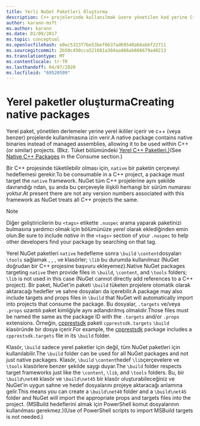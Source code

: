 ```yaml
---
title: Yerli NuGet Paketleri Oluşturma
description: C++ projelerinde kullanılmak üzere yönetilen kod yerine C++ kodu içeren yerel NuGet paketleri oluşturma yla ilgili ayrıntılar.
author: karann-msft
ms.author: karann
ms.date: 01/09/2017
ms.topic: conceptual
ms.openlocfilehash: e0ec5323f7be53bef6637ad69540a66abbf22711
ms.sourcegitcommit: 2b50c450cca521681a384aa466ab666679a40213
ms.translationtype: MT
ms.contentlocale: tr-TR
ms.lasthandoff: 04/07/2020
ms.locfileid: "69520599"
---
```

# <a name="creating-native-packages"></a><span data-ttu-id="267ec-103">Yerel paketler oluşturma</span><span class="sxs-lookup"><span data-stu-id="267ec-103">Creating native packages</span></span>

<span data-ttu-id="267ec-104">Yerel paket, yönetilen derlemeler yerine yerel ikililer içerir ve c++ (veya benzer) projelerde kullanılmasına izin verir.</span><span class="sxs-lookup"><span data-stu-id="267ec-104">A native package contains native binaries instead of managed assemblies, allowing it to be used within C++ (or similar) projects.</span></span> <span data-ttu-id="267ec-105">(Bkz. Tüket bölümündeki [Yerel C++ Paketleri.)](../consume-packages/finding-and-choosing-packages.md#native-c-packages)</span><span class="sxs-lookup"><span data-stu-id="267ec-105">(See [Native C++ Packages](../consume-packages/finding-and-choosing-packages.md#native-c-packages) in the Consume section.)</span></span>

<span data-ttu-id="267ec-106">Bir C++ projesinde tüketilebilir olması için, `native` bir paketin çerçeveyi hedeflemesi gerekir.</span><span class="sxs-lookup"><span data-stu-id="267ec-106">To be consumable in a C++ project, a package must target the `native` framework.</span></span> <span data-ttu-id="267ec-107">NuGet tüm C++ projelerine aynı şekilde davrandığı ndan, şu anda bu çerçeveyle ilişkili herhangi bir sürüm numarası yoktur.</span><span class="sxs-lookup"><span data-stu-id="267ec-107">At present there are not any version numbers associated with this framework as NuGet treats all C++ projects the same.</span></span>

> [!Note]
> <span data-ttu-id="267ec-108">Diğer geliştiricilerin bu `<tags>` etikette `.nuspec` arama yaparak paketinizi bulmasına yardımcı olmak için bölümünüze *yerel* olarak eklediğinden emin olun.</span><span class="sxs-lookup"><span data-stu-id="267ec-108">Be sure to include *native* in the `<tags>` section of your `.nuspec` to help other developers find your package by searching on that tag.</span></span>

<span data-ttu-id="267ec-109">Yerel NuGet paketleri `native` hedefleme sonra `\build` `\content`dosyaları `\tools` sağlamak , , , ve klasörler; `\lib` bu durumda kullanılmaz (NuGet doğrudan bir C++ projesine başvuru ekleyemez).</span><span class="sxs-lookup"><span data-stu-id="267ec-109">Native NuGet packages targeting `native` then provide files in `\build`, `\content`, and `\tools` folders; `\lib` is not used in this case (NuGet cannot directly add references to a C++ project).</span></span> <span data-ttu-id="267ec-110">Bir paket, NuGet'in paketi `\build` tüketen projelere otomatik olarak aktaracağı hedefler ve sahne dosyaları da içerebilir.</span><span class="sxs-lookup"><span data-stu-id="267ec-110">A package may also include targets and props files in `\build` that NuGet will automatically import into projects that consume the package.</span></span> <span data-ttu-id="267ec-111">Bu dosyalar, `.targets` ve/veya `.props` uzantılı paket kimliğiyle aynı adlandırılmış olmalıdır.</span><span class="sxs-lookup"><span data-stu-id="267ec-111">Those files must be named the same as the package ID with the `.targets` and/or `.props` extensions.</span></span> <span data-ttu-id="267ec-112">Örneğin, [cpprestsdk](https://nuget.org/packages/cpprestsdk/) paketi `cpprestsdk.targets` `\build` klasöründe bir dosya içerir.</span><span class="sxs-lookup"><span data-stu-id="267ec-112">For example, the [cpprestsdk](https://nuget.org/packages/cpprestsdk/) package includes a `cpprestsdk.targets` file in its `\build` folder.</span></span>

<span data-ttu-id="267ec-113">Klasör, `\build` sadece yerel paketler için değil, tüm NuGet paketleri için kullanılabilir.</span><span class="sxs-lookup"><span data-stu-id="267ec-113">The `\build` folder can be used for all NuGet packages and not just native packages.</span></span> <span data-ttu-id="267ec-114">Klasör, `\build` `\content`hedef `\lib`çerçevelere ve `\tools` klasörlere benzer şekilde saygı duyar.</span><span class="sxs-lookup"><span data-stu-id="267ec-114">The `\build` folder respects target frameworks just like the `\content`, `\lib`, and `\tools` folders.</span></span> <span data-ttu-id="267ec-115">Bu, bir `\build\net40` klasör ve `\build\net45` bir klasör oluşturabileceğiniz ve NuGet'in uygun sahne ve hedef dosyalarını projeye aktaracağı anlamına gelir.</span><span class="sxs-lookup"><span data-stu-id="267ec-115">This means you can create a `\build\net40` folder and a `\build\net45` folder and NuGet will import the appropriate props and targets files into the project.</span></span> <span data-ttu-id="267ec-116">(MSBuild hedeflerini almak için PowerShell komut dosyalarının kullanılması gerekmez.)</span><span class="sxs-lookup"><span data-stu-id="267ec-116">(Use of PowerShell scripts to import MSBuild targets is not needed.)</span></span>
